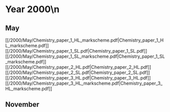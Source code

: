 # Year 2000\n
## May
[[/2000/May/Chemistry_paper_1_HL_markscheme.pdf|Chemistry_paper_1_HL_markscheme.pdf]]
[[/2000/May/Chemistry_paper_1_SL.pdf|Chemistry_paper_1_SL.pdf]]
[[/2000/May/Chemistry_paper_1_SL_markscheme.pdf|Chemistry_paper_1_SL_markscheme.pdf]]
[[/2000/May/Chemistry_paper_2_HL.pdf|Chemistry_paper_2_HL.pdf]]
[[/2000/May/Chemistry_paper_2_SL.pdf|Chemistry_paper_2_SL.pdf]]
[[/2000/May/Chemistry_paper_3_HL.pdf|Chemistry_paper_3_HL.pdf]]
[[/2000/May/Chemistry_paper_3_HL_markscheme.pdf|Chemistry_paper_3_HL_markscheme.pdf]]

## November
